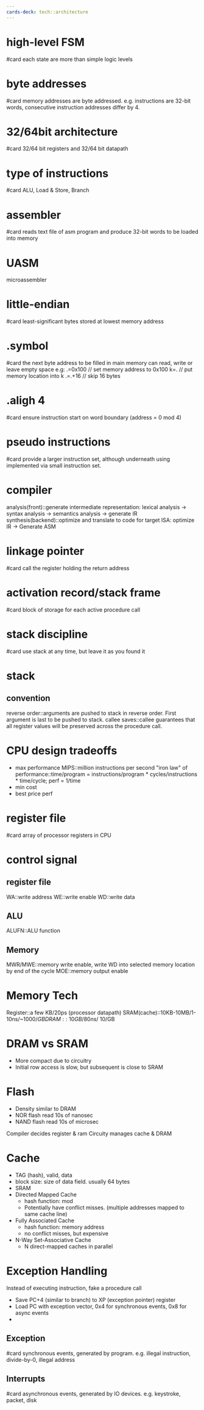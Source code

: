 ```yaml
---
cards-deck: tech::architecture
---
```


# high-level FSM
#card
each state are more than simple logic levels

# byte addresses
#card
memory addresses are byte addressed.
e.g. instructions are 32-bit words, consecutive instruction addresses differ by 4.

# 32/64bit architecture
#card
32/64 bit registers and 32/64 bit datapath

# type of instructions
#card
ALU, Load & Store, Branch


# assembler
#card
reads text file of asm program and produce 32-bit words to be loaded into memory

# UASM
microassembler

# little-endian
#card
least-significant bytes stored at lowest memory address

# .symbol
#card
the next byte address to be filled in main memory
can read, write or leave empty space
e.g:
.=0x100 // set memory address to 0x100
k=. // put memory location into k
.=.+16 // skip 16 bytes

# .aligh 4
#card
ensure instruction start on word boundary (address = 0 mod 4)

# pseudo instructions
#card
provide a larger instruction set, although underneath using implemented via small instruction set.

# compiler
analysis(front)::generate intermediate representation: lexical analysis -> syntax analysis -> semantics analysis -> generate IR
synthesis(backend)::optimize and translate to code for target ISA: optimize IR -> Generate ASM

# linkage pointer
#card
call the register holding the return address

# activation record/stack frame
#card
block of storage for each active procedure call


# stack discipline
#card
use stack at any time, but leave it as you found it

# stack
## convention
reverse order::arguments are pushed to stack in reverse order. First argument is last to be pushed to stack.
callee saves::callee guarantees that all register values will be preserved across the procedure call.

# CPU design tradeoffs
* max performance
MIPS::million instructions per second
"iron law" of performance::time/program = instructions/program * cycles/instructions * time/cycle; perf = 1/time
* min cost
* best price perf

# register file
#card
array of processor registers in CPU

# control signal
## register file
WA::write address
WE::write enable
WD::write data
## ALU
ALUFN::ALU function
## Memory
MWR/MWE::memory write enable, write WD into selected memory location by end of the cycle
MOE::memory output enable

# Memory Tech
Register::a few KB/20ps (processor datapath)
SRAM(cache)::10KB-10MB/1-10ns/~$1000/GB
DRAM::~10GB/80ns/~$10/GB

# DRAM vs SRAM
- More compact due to circuitry
- Initial row access is slow, but subsequent is close to SRAM

# Flash
- Density similar to DRAM
- NOR flash read 10s of nanosec
- NAND flash read 10s of microsec

Compiler decides register & ram
Circuity manages cache & DRAM

# Cache
- TAG (hash), valid, data
- block size: size of data field. usually 64 bytes
- SRAM
- Directed Mapped Cache
  - hash function: mod
  - Potentially have conflict misses. (multiple addresses mapped to same cache line)
- Fully Associated Cache
  - hash function: memory address
  - no conflict misses, but expensive
- N-Way Set-Associative Cache
  - N direct-mapped caches in parallel

# Exception Handling
Instead of executing instruction, fake a procedure call
- Save PC+4 (similar to branch) to XP (exception pointer) register
- Load PC with exception vector, 0x4 for synchronous events, 0x8 for async events
-

## Exception
#card
synchronous events, generated by program. e.g. illegal instruction, divide-by-0, illegal address

## Interrupts
#card
asynchronous events, generated by IO devices. e.g. keystroke, packet, disk
